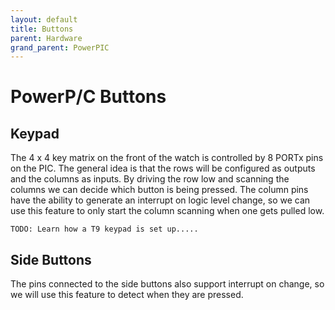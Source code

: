 ```yaml
---
layout: default
title: Buttons
parent: Hardware
grand_parent: PowerPIC
---
```


# PowerP/C Buttons


## Keypad
The 4 x 4 key matrix on the front of the watch is controlled by 8 PORTx pins on the PIC. The general idea is that the rows will be configured as outputs and the columns as inputs. By driving the row low and scanning the columns we can decide which button is being pressed. The column pins have the ability to generate an interrupt on logic level change, so we can use this feature to only start the column scanning when one gets pulled low.

    TODO: Learn how a T9 keypad is set up.....

## Side Buttons
The pins connected to the side buttons also support interrupt on change, so we will use this feature to detect when they are pressed.

